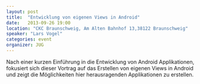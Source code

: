 ```yaml
---
layout: post
title:  "Entwicklung von eigenen Views in Android"
date:   2013-09-26 19:00
location: "CKC Braunschweig, Am Alten Bahnhof 13,38122 Braunschweig"
speaker: "Lars Vogel"
categories: event
organizer: JUG
---
```

Nach einer kurzen Einführung in die Entwicklung von Android Applikationen, fokusiert sich dieser Vortrag auf das
Erstellen von eigenen Views in Android und zeigt die Möglichkeiten hier herausragenden Applikationen zu erstellen.
